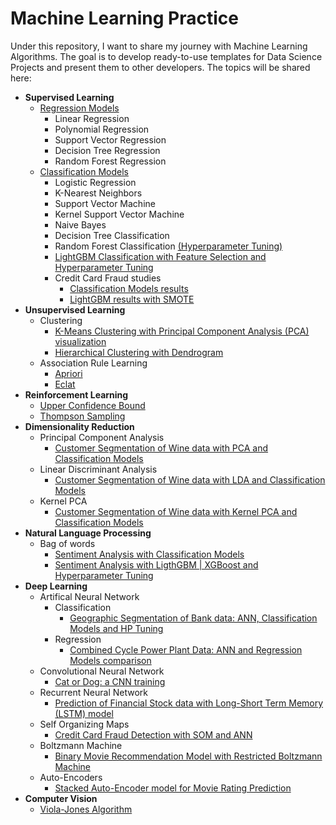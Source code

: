 # Machine Learning Practice

Under this repository, I want to share my journey with Machine Learning Algorithms. 
The goal is to develop ready-to-use templates for Data Science Projects and present them to other developers.
The topics will be shared here:
- **Supervised Learning**
  - [Regression Models](https://github.com/PrettyCharity/Machine_Learning_Practice/blob/main/Regression/Regression_Models.ipynb) 
    - Linear Regression
    - Polynomial Regression
    - Support Vector Regression
    - Decision Tree Regression
    - Random Forest Regression
  - [Classification Models](https://github.com/PrettyCharity/Machine_Learning_Practice/blob/main/Classification/Classification_Models.ipynb)
    - Logistic Regression
    - K-Nearest Neighbors
    - Support Vector Machine
    - Kernel Support Vector Machine
    - Naive Bayes
    - Decision Tree Classification
    - Random Forest Classification [(Hyperparameter Tuning)](https://github.com/PrettyCharity/Machine_Learning_Practice/blob/main/Classification/Random_Forest_Hyperparameter_Tuning.ipynb)
    - [LightGBM Classification with Feature Selection and Hyperparameter Tuning](https://github.com/PrettyCharity/Machine_Learning_Practice/blob/main/Classification/LightGBM_Classification.ipynb)
    - Credit Card Fraud studies
      - [Classification Models results](https://github.com/PrettyCharity/Machine_Learning_Practice/blob/main/Credit_Card_Fraud_Classification_Models.ipynb)
      - [LightGBM results with SMOTE](https://github.com/PrettyCharity/Machine_Learning_Practice/blob/main/Credit_Card_Fraud_LightGBM_Classification_and_SMOTE.ipynb)  
- **Unsupervised Learning**
  - Clustering
    - [K-Means Clustering with Principal Component Analysis (PCA) visualization](https://github.com/PrettyCharity/Machine_Learning_Practice/blob/main/Clustering/K-Means%20Clustering/Clustering_and_Visualization_of_Mall_Customer_data.ipynb)
    - [Hierarchical Clustering with Dendrogram](https://github.com/PrettyCharity/Machine_Learning_Practice/blob/main/Clustering/Hierarchical%20Clustering/Hierarchical_Clustering_of_Mall_Customer_data.ipynb)
  - Association Rule Learning
    - [Apriori](https://github.com/PrettyCharity/Machine_Learning_Practice/blob/main/Association%20Rule%20Learning/Apriori%20Algorithm/Apriori_Algorithm.ipynb)
    - [Eclat](https://github.com/PrettyCharity/Machine_Learning_Practice/blob/main/Association%20Rule%20Learning/Eclat%20Algorithm/Eclat_Algorithm.ipynb)  
- **Reinforcement Learning**
  - [Upper Confidence Bound](https://github.com/PrettyCharity/Machine_Learning_Practice/blob/main/Reinforcement%20Learning/Upper%20Confidence%20Bound/Upper_Confidence_Bound.ipynb)
  - [Thompson Sampling](https://github.com/PrettyCharity/Machine_Learning_Practice/blob/main/Reinforcement%20Learning/Thompson%20Sampling/Thompson_Sampling.ipynb)  
- **Dimensionality Reduction**
  - Principal Component Analysis
    - [Customer Segmentation of Wine data with PCA and Classification Models](https://github.com/PrettyCharity/Machine_Learning_Practice/blob/main/Dimensionality%20Reduction/Principal%20Component%20Analysis/Principal%20Component%20Analysis.ipynb)  
  - Linear Discriminant Analysis
    - [Customer Segmentation of Wine data with LDA and Classification Models](https://github.com/PrettyCharity/Machine_Learning_Practice/blob/main/Dimensionality%20Reduction/Linear%20Discriminant%20Analysis/Linear%20Discriminant%20Analysis.ipynb)
  - Kernel PCA
    - [Customer Segmentation of Wine data with Kernel PCA and Classification Models](https://github.com/PrettyCharity/Machine_Learning_Practice/blob/main/Dimensionality%20Reduction/Kernel%20PCA/Kernel%20PCA.ipynb)     
- **Natural Language Processing**
  - Bag of words
    - [Sentiment Analysis with Classification Models](https://github.com/PrettyCharity/Machine_Learning_Practice/blob/main/Natural%20Language%20Processing/Bag%20of%20words/Bag_of_words_with_Classification_Models.ipynb)
    - [Sentiment Analysis with LigthGBM | XGBoost and Hyperparameter Tuning](https://github.com/PrettyCharity/Machine_Learning_Practice/blob/main/Natural%20Language%20Processing/Bag%20of%20words/Bag_of_words_with_LightGBM_XGBoost_%5Bwith_HP_Tuning%5D.ipynb)
- **Deep Learning**   
  - Artifical Neural Network
    - Classification 
      - [Geographic Segmentation of Bank data: ANN, Classification Models and HP Tuning](https://github.com/PrettyCharity/Machine_Learning_Practice/blob/main/Deep%20Learning/Artifical%20Neural%20Networks/Classification/Geographic_Segmentation_with_Neural_Networks_and_Classification_models.ipynb)
     - Regression
       - [Combined Cycle Power Plant Data: ANN and Regression Models comparison](https://github.com/PrettyCharity/Machine_Learning_Practice/blob/main/Deep%20Learning/Artifical%20Neural%20Networks/Regression/Combined_Cycle_Power_Plant_Data_ANN_and_Regression_Models_comparison.ipynb)  
  - Convolutional Neural Network
    - [Cat or Dog: a CNN training](https://github.com/PrettyCharity/Machine_Learning_Practice/blob/main/Deep%20Learning/Convolutional%20Neural%20Network/Dog_or_Cat_a_CNN.ipynb)  
  - Recurrent Neural Network
    - [Prediction of Financial Stock data with Long-Short Term Memory (LSTM) model](https://github.com/PrettyCharity/Machine_Learning_Practice/blob/main/Deep%20Learning/Recurrent%20Neural%20Networks/LSTM%20Financial%20Data%20prediction.ipynb)
  - Self Organizing Maps
    - [Credit Card Fraud Detection with SOM and ANN](https://github.com/PrettyCharity/Machine_Learning_Practice/blob/main/Deep%20Learning/Self%20Organizing%20Maps/Credit%20Fraud%20Detection%20with%20SOM.ipynb)
  - Boltzmann Machine
    - [Binary Movie Recommendation Model with Restricted Boltzmann Machine](https://github.com/PrettyCharity/Machine_Learning_Practice/blob/main/Deep%20Learning/Boltzmann%20Machine/Boltzmann%20Machine%20for%20Movie%20Recommendation%20System.ipynb)
  - Auto-Encoders
    - [Stacked Auto-Encoder model for Movie Rating Prediction](https://github.com/PrettyCharity/Machine_Learning_Practice/blob/main/Deep%20Learning/Auto-Encoders/Auto-Encoder%20for%20Movie%20Recommendation%20System.ipynb)        
- **Computer Vision**
  - [Viola-Jones Algorithm](https://github.com/PrettyCharity/Machine_Learning_Practice/tree/main/Computer%20Vision/Viola%20-%20Jones%20Algorithm) 
